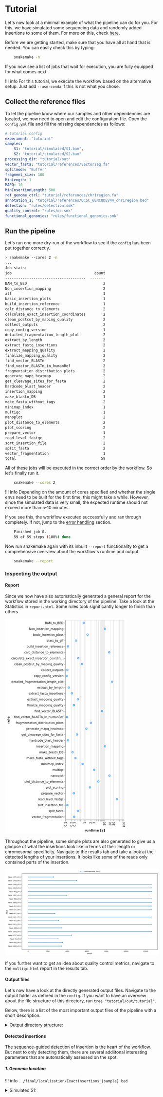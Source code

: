 # Tutorial

Let's now look at a minimal example of what the pipeline can do for you. For this, we have simulated some sequencing data and randomly added insertions to some of them. For more on this, check [here](other.md/#simulate_data_for_tutorial).

Before we are getting started, make sure that you have all at hand that is needed. You can easily check this by typing: 

```bash
    snakemake -n
```
If you now see a list of jobs that wait for execution, you are fully equipped for what comes next.

!!! info For this tutorial, we execute the workflow based on the alternative setup. Just add `--use-conda` if this is not what you chose. 

## Collect the reference files

To let the pipeline know where our samples and other dependencies are located, we now need to open and edit the configuration file. Open the `config.yml` file and fill the missing dependencies as follows:

```yaml
# tutorial config
experiment: "tutorial"
samples:
    S1: "tutorial/simulated/S1.bam",
    S2: "tutorial/simulated/S2.bam"
processing_dir: "tutorial/out"
vector_fasta: "tutorial/references/vectorseq.fa"
splitmode: "Buffer"
fragment_size: 100
MinLength: 1
MAPQ: 10
MinInsertionLength: 500
ref_genome_ctrl: "tutorial/references/chr1region.fa"
annotation_1: "tutorial/references/UCSC_GENCODEV44_chr1region.bed"
detection: "rules/detection.smk"
quality_control: "rules/qc.smk"
functional_genomics: "rules/functional_genomics.smk"
```

## Run the pipeline

Let's run one more dry-run of the workflow to see if the `config` has been put together correctly. 

```bash
> snakemake --cores 2 -n
...
Job stats:
job                                      count
-------------------------------------  -------
BAM_to_BED                                   2
Non_insertion_mapping                        2
all                                          1
basic_insertion_plots                        1
build_insertion_reference                    1
calc_distance_to_elements                    2
calculate_exact_insertion_coordinates        2
clean_postcut_by_maping_quality              2
collect_outputs                              2
copy_config_version                          1
detailed_fragmentation_length_plot           2
extract_by_length                            2
extract_fastq_insertions                     2
extract_mapping_quality                      2
finalize_mapping_quality                     2
find_vector_BLASTn                           2
find_vector_BLASTn_in_humanRef               2
fragmentation_distribution_plots             2
generate_mapq_heatmap                        2
get_cleavage_sites_for_fasta                 2
hardcode_blast_header                        2
insertion_mapping                            2
make_blastn_DB                               1
make_fasta_without_tags                      2
minimap_index                                1
multiqc                                      1
nanoplot                                     2
plot_distance_to_elements                    2
plot_scoring                                 2
prepare_vector                               1
read_level_fastqc                            2
sort_insertion_file                          2
split_fasta                                  2
vector_fragmentation                         1
total                                       59
```

All of these jobs will be executed in the correct order by the workflow. So let's finally run it.

```bash
    snakemake --cores 2
```
!!! info Depending on the amount of cores specified and whether the single envs need to be built for the first time, this might take a while. However, since the simulated data is very small, the expected runtime should not exceed more than 5-10 minutes. 

If you see this, the workflow executed successfully and ran through completely. If not, jump to the [error handling](#error-handling) section. 

```bash
    Finished job 0.
    59 of 59 steps (100%) done
``` 

Now run snakemake again with its inbuilt `--report` functionality to get a comprehensive overview about the workflow's runtime and output. 

```bash
    snakemake --report
```

### Inspecting the output

#### Report

Since we now have also automatically generated a general report for the workflow stored in the working directory of the pipeline. 
Take a look at the Statistics in `report.html`. Some rules took significantly longer to finish than others.

<img src="images/report_statistics.png" alt="Report_Statistics" width="400">

Throughout the pipeline, some simple plots are also generated to give us a glimpse of what the insertions look like in terms of their length or chromosomal specificity. Navigate to the results tab and take a look at the detected lengths of your insertions. It looks like some of the reads only contained parts of the insertion.

<img src="images/Insertion_length.png" alt="images/Insertion_length.png" width="800">

If you further want to get an idea about quality control metrics, navigate to the `multiqc.html` report in the results tab. 

#### Output files

Let's now have a look at the directly generated output files. Navigate to the output folder as defined in the `config`. If you want to have an overview about the file structure of this directory, run `tree "tutorial/out/tutorial"`. 

Below, there is a list of the most important output files of the pipeline with a short description. 

<details>
  <summary>Output directory structure:</summary>

├── config_settings.yml
├── final
│   ├── functional_genomics
│   │   ├── Functional_distances_to_Insertions_S1.bed
│   │   ├── Functional_distances_to_Insertions_S2.bed
│   │   ├── Insertion_Scoring_S1.png
│   │   ├── Insertion_Scoring_S2.png
│   │   ├── Plot_Distance_to_Genes_100_S1.png
│   │   └── Plot_Distance_to_Genes_100_S2.png
│   ├── localization
│   │   ├── ExactInsertions_S1.bed
│   │   ├── ExactInsertions_S2.bed
│   │   ├── Heatmap_Insertion_Chr.png
│   │   └── Insertion_length.png
│   └── qc
│       ├── Fragmentation
│       │   ├── Insertions
│       │   │   ├── insertions_100_S1
│       │   │   │   ├── 100_fragmentation_distribution.png
│       │   │   │   └── 100_read_match_fragmentation_distribution.png
│       │   │   └── insertions_100_S2
│       │   │       ├── 100_fragmentation_distribution.png
│       │   │       └── 100_read_match_fragmentation_distribution.png
│       │   ├── Longest_Interval
│       │   │   ├── S1
│       │   │   │   ├── Longest_interval_Read-221.png
│       │   │   │   ├── Longest_interval_Read-399.png
│       │   │   │   ├── Longest_interval_Read-46.png
│       │   │   │   ├── Longest_interval_Read-536.png
│       │   │   │   └── Longest_interval_Read-628.png
│       │   │   └── S2
│       │   │       ├── Longest_interval_Read-328.png
│       │   │       ├── Longest_interval_Read-347.png
│       │   │       ├── Longest_interval_Read-389.png
│       │   │       ├── Longest_interval_Read-532.png
│       │   │       └── Longest_interval_Read-920.png
│       │   └── Reference
│       │       ├── reference_100_S1
│       │       │   └── 100_fragmentation_distribution.png
│       │       └── reference_100_S2
│       │           └── 100_fragmentation_distribution.png
│       └── multiqc_report.html
└── intermediate
    ├── blastn
    │   ├── 100_VectorMatches_S1.blastn
    │   ├── 100_VectorMatches_S2.blastn
    │   ├── Annotated_100_VectorMatches_S1.blastn
    │   ├── Annotated_100_VectorMatches_S2.blastn
    │   ├── CleavageSites_100_VectorMatches_S1.blastn
    │   ├── CleavageSites_100_VectorMatches_S2.blastn
    │   ├── Filtered_Annotated_100_VectorMatches_S1.blastn
    │   ├── Filtered_Annotated_100_VectorMatches_S2.blastn
    │   ├── humanref
    │   │   ├── Annotated_100_VectorMatches_S1.blastn
    │   │   ├── Annotated_100_VectorMatches_S2.blastn
    │   │   ├── Filtered_Annotated_100_VectorMatches_S1.blastn
    │   │   └── Filtered_Annotated_100_VectorMatches_S2.blastn
    │   ├── Readnames_100_VectorMatches_S1.txt
    │   └── Readnames_100_VectorMatches_S2.txt
    ├── fasta
    │   ├── Cleaved_S1_noVector.fa
    │   ├── Cleaved_S2_noVector.fa
    │   ├── fragments
    │   │   ├── 100_Vector_fragments.fa
    │   │   ├── 100_Vector_fragments.fa.ndb
    │   │   ├── 100_Vector_fragments.fa.nhr
    │   │   ├── 100_Vector_fragments.fa.nin
    │   │   ├── 100_Vector_fragments.fa.njs
    │   │   ├── 100_Vector_fragments.fa.not
    │   │   ├── 100_Vector_fragments.fa.nsq
    │   │   ├── 100_Vector_fragments.fa.ntf
    │   │   ├── 100_Vector_fragments.fa.nto
    │   │   └── Forward_Backward_Vector.fa
    │   ├── Full_S1.fa
    │   ├── Full_S2.fa
    │   ├── Insertion_S1_Vector.fa
    │   └── Insertion_S2_Vector.fa
    ├── localization
    │   ├── ExactInsertions_S1.bed
    │   ├── ExactInsertions_S2.bed
    │   ├── Sorted_ExactInsertions_S1.bed
    │   └── Sorted_ExactInsertions_S2.bed
    ├── log
    │   ├── detection
    │   │   ├── BAM_to_BED
    │   │   │   ├── Postcut_S1.log
    │   │   │   ├── Postcut_S2.log
    │   │   │   ├── Precut_S1.log
    │   │   │   └── Precut_S2.log
    │   │   ├── basic_insertion_plots
    │   │   │   ├── heat.log
    │   │   │   └── length.log
    │   │   ├── build_insertion_reference
    │   │   │   └── out.log
    │   │   ├── calculate_exact_insertion_coordinates
    │   │   │   ├── S1.log
    │   │   │   └── S2.log
    │   │   ├── clean_postcut_by_maping_quality
    │   │   │   ├── S1.log
    │   │   │   └── S2.log
    │   │   ├── collect_outputs
    │   │   │   ├── S1.log
    │   │   │   └── S2.log
    │   │   ├── copy_config_version
    │   │   │   └── out.log
    │   │   ├── extract_by_length
    │   │   │   ├── S1.log
    │   │   │   └── S2.log
    │   │   ├── find_vector_BLASTn
    │   │   │   ├── S1.log
    │   │   │   └── S2.log
    │   │   ├── find_vector_BLASTn_in_humanRef
    │   │   │   ├── S1.log
    │   │   │   └── S2.log
    │   │   ├── get_cleavage_sites_for_fasta
    │   │   │   ├── S1.log
    │   │   │   └── S2.log
    │   │   ├── hardcode_blast_header
    │   │   │   ├── S1.log
    │   │   │   └── S2.log
    │   │   ├── insertion_mapping
    │   │   │   ├── S1.log
    │   │   │   └── S2.log
    │   │   ├── make_blastn_DB
    │   │   │   └── out.log
    │   │   ├── make_fasta_without_tags
    │   │   │   ├── S1.log
    │   │   │   └── S2.log
    │   │   ├── minimap_index
    │   │   │   └── out.log
    │   │   ├── Non_insertion_mapping
    │   │   │   ├── S1.log
    │   │   │   └── S2.log
    │   │   ├── prepare_vector
    │   │   │   └── out.log
    │   │   ├── split_fasta_by_borders
    │   │   │   ├── S1.log
    │   │   │   └── S2.log
    │   │   └── vector_fragmentation
    │   │       └── out.log
    │   ├── functional_genomics
    │   │   ├── calc_distance_to_elements
    │   │   │   ├── S1.log
    │   │   │   └── S2.log
    │   │   ├── plot_distance_to_elements
    │   │   │   ├── scatter_S1.log
    │   │   │   ├── scatter_S2.log
    │   │   │   ├── violin_S1.log
    │   │   │   └── violin_S2.log
    │   │   ├── plot_scoring
    │   │   │   ├── S1.log
    │   │   │   └── S2.log
    │   │   └── sort_insertion_file
    │   │       ├── S1.log
    │   │       └── S2.log
    │   └── qc
    │       ├── detailed_fragmentation_length_plot
    │       │   ├── S1.log
    │       │   └── S2.log
    │       ├── extract_fastq_insertions
    │       │   ├── S1.log
    │       │   └── S2.log
    │       ├── extract_mapping_quality
    │       │   ├── S1.log
    │       │   └── S2.log
    │       ├── finalize_mapping_quality
    │       │   ├── S1.log
    │       │   └── S2.log
    │       ├── fragmentation_distribution_plots
    │       │   ├── fragmentation_match_distribution_S1.log
    │       │   ├── fragmentation_match_distribution_S2.log
    │       │   ├── fragmentation_read_match_distribution_S1.log
    │       │   └── fragmentation_read_match_distribution_S2.log
    │       ├── generate_mapq_heatmap
    │       │   ├── S1.log
    │       │   └── S2.log
    │       ├── multiqc
    │       │   └── out.log
    │       ├── nanoplot
    │       │   ├── S1.log
    │       │   └── S2.log
    │       └── read_level_fastqc
    │           ├── S1.log
    │           └── S2.log
    ├── mapping
    │   ├── Postcut_S1.bed
    │   ├── Postcut_S1_sorted.bam
    │   ├── Postcut_S1_sorted.bam.bai
    │   ├── Postcut_S1_unfiltered_sorted.bam
    │   ├── Postcut_S1_unfiltered_sorted.bam.bai
    │   ├── Postcut_S2.bed
    │   ├── Postcut_S2_sorted.bam
    │   ├── Postcut_S2_sorted.bam.bai
    │   ├── Postcut_S2_unfiltered_sorted.bam
    │   ├── Postcut_S2_unfiltered_sorted.bam.bai
    │   ├── Precut_S1.bed
    │   ├── Precut_S1_sorted.bam
    │   ├── Precut_S1_sorted.bam.bai
    │   ├── Precut_S2.bed
    │   ├── Precut_S2_sorted.bam
    │   ├── Precut_S2_sorted.bam.bai
    │   └── vector_ref_genome.fa
    └── qc
        ├── fastqc
        │   ├── readlevel_S1
        │   │   ├── S1_read_Read-221.fastq
        │   │   ├── S1_read_Read-221_fastqc.html
        │   │   ├── S1_read_Read-221_fastqc.zip
        │   │   ├── S1_read_Read-399.fastq
        │   │   ├── S1_read_Read-399_fastqc.html
        │   │   ├── S1_read_Read-399_fastqc.zip
        │   │   ├── S1_read_Read-46.fastq
        │   │   ├── S1_read_Read-46_fastqc.html
        │   │   ├── S1_read_Read-46_fastqc.zip
        │   │   ├── S1_read_Read-536.fastq
        │   │   ├── S1_read_Read-536_fastqc.html
        │   │   ├── S1_read_Read-536_fastqc.zip
        │   │   ├── S1_read_Read-628.fastq
        │   │   ├── S1_read_Read-628_fastqc.html
        │   │   └── S1_read_Read-628_fastqc.zip
        │   ├── readlevel_S2
        │   │   ├── S2_read_Read-328.fastq
        │   │   ├── S2_read_Read-328_fastqc.html
        │   │   ├── S2_read_Read-328_fastqc.zip
        │   │   ├── S2_read_Read-347.fastq
        │   │   ├── S2_read_Read-347_fastqc.html
        │   │   ├── S2_read_Read-347_fastqc.zip
        │   │   ├── S2_read_Read-389.fastq
        │   │   ├── S2_read_Read-389_fastqc.html
        │   │   ├── S2_read_Read-389_fastqc.zip
        │   │   ├── S2_read_Read-532.fastq
        │   │   ├── S2_read_Read-532_fastqc.html
        │   │   ├── S2_read_Read-532_fastqc.zip
        │   │   ├── S2_read_Read-920.fastq
        │   │   ├── S2_read_Read-920_fastqc.html
        │   │   └── S2_read_Read-920_fastqc.zip
        │   ├── S1_filtered.fastq
        │   └── S2_filtered.fastq
        ├── mapq
        │   ├── Insertions_S1_mapq.txt
        │   ├── Insertions_S2_mapq.txt
        │   ├── S1_mapq_heatmap_image.png
        │   └── S2_mapq_heatmap_image.png
        ├── multiqc_data
        │   ├── fastqc_adapter_content_plot.txt
        │   ├── fastqc_overrepresented_sequences_plot.txt
        │   ├── fastqc_per_base_n_content_plot.txt
        │   ├── fastqc_per_base_sequence_quality_plot.txt
        │   ├── fastqc_per_sequence_gc_content_plot_Counts.txt
        │   ├── fastqc_per_sequence_gc_content_plot_Percentages.txt
        │   ├── fastqc_per_sequence_quality_scores_plot.txt
        │   ├── fastqc_sequence_counts_plot.txt
        │   ├── fastqc_sequence_duplication_levels_plot.txt
        │   ├── fastqc-status-check-heatmap.txt
        │   ├── fastqc_top_overrepresented_sequences_table.txt
        │   ├── multiqc_citations.txt
        │   ├── multiqc_data.json
        │   ├── multiqc_fastqc.txt
        │   ├── multiqc_general_stats.txt
        │   ├── multiqc.log
        │   ├── multiqc_nanostat.txt
        │   ├── multiqc_software_versions.txt
        │   ├── multiqc_sources.txt
        │   ├── nanostat_aligned_stats_table.txt
        │   └── nanostat_quality_dist.txt
        ├── multiqc_report.html
        └── nanoplot
            ├── S1
            │   ├── AlignedReadlengthvsSequencedReadLength_dot.html
            │   ├── AlignedReadlengthvsSequencedReadLength_dot.png
            │   ├── AlignedReadlengthvsSequencedReadLength_kde.html
            │   ├── AlignedReadlengthvsSequencedReadLength_kde.png
            │   ├── MappingQualityvsReadLength_dot.html
            │   ├── MappingQualityvsReadLength_dot.png
            │   ├── MappingQualityvsReadLength_kde.html
            │   ├── MappingQualityvsReadLength_kde.png
            │   ├── NanoPlot_20241218_1045.log
            │   ├── NanoPlot-report.html
            │   ├── NanoStats.txt
            │   ├── Non_weightedHistogramReadlength.html
            │   ├── Non_weightedHistogramReadlength.png
            │   ├── Non_weightedLogTransformed_HistogramReadlength.html
            │   ├── Non_weightedLogTransformed_HistogramReadlength.png
            │   ├── PercentIdentityHistogramDynamic_Histogram_percent_identity.html
            │   ├── PercentIdentityHistogramDynamic_Histogram_percent_identity.png
            │   ├── PercentIdentityvsAlignedReadLength_dot.html
            │   ├── PercentIdentityvsAlignedReadLength_dot.png
            │   ├── PercentIdentityvsAlignedReadLength_kde.html
            │   ├── PercentIdentityvsAlignedReadLength_kde.png
            │   ├── WeightedHistogramReadlength.html
            │   ├── WeightedHistogramReadlength.png
            │   ├── WeightedLogTransformed_HistogramReadlength.html
            │   ├── WeightedLogTransformed_HistogramReadlength.png
            │   ├── Yield_By_Length.html
            │   └── Yield_By_Length.png
            └── S2
                ├── AlignedReadlengthvsSequencedReadLength_dot.html
                ├── AlignedReadlengthvsSequencedReadLength_dot.png
                ├── AlignedReadlengthvsSequencedReadLength_kde.html
                ├── AlignedReadlengthvsSequencedReadLength_kde.png
                ├── MappingQualityvsReadLength_dot.html
                ├── MappingQualityvsReadLength_dot.png
                ├── MappingQualityvsReadLength_kde.html
                ├── MappingQualityvsReadLength_kde.png
                ├── NanoPlot_20241218_1045.log
                ├── NanoPlot-report.html
                ├── NanoStats.txt
                ├── Non_weightedHistogramReadlength.html
                ├── Non_weightedHistogramReadlength.png
                ├── Non_weightedLogTransformed_HistogramReadlength.html
                ├── Non_weightedLogTransformed_HistogramReadlength.png
                ├── PercentIdentityHistogramDynamic_Histogram_percent_identity.html
                ├── PercentIdentityHistogramDynamic_Histogram_percent_identity.png
                ├── PercentIdentityvsAlignedReadLength_dot.html
                ├── PercentIdentityvsAlignedReadLength_dot.png
                ├── PercentIdentityvsAlignedReadLength_kde.html
                ├── PercentIdentityvsAlignedReadLength_kde.png
                ├── WeightedHistogramReadlength.html
                ├── WeightedHistogramReadlength.png
                ├── WeightedLogTransformed_HistogramReadlength.html
                ├── WeightedLogTransformed_HistogramReadlength.png
                ├── Yield_By_Length.html
                └── Yield_By_Length.png

68 directories, 256 files

</details>


#### Detected insertions

The sequence-guided detection of insertion is the heart of the workflow. But next to only detecting them, there are several addiitonal interesting parameters that are automatically assessed on the spot.

##### 1. Genomic location 

!!! info `../final/localization/ExactInsertions_{sample}.bed`
    <details>
    <summary>Simulated S1:</summary>

    ```plaintext
    chr1	36308	38438	Read-628	[35113, 38184]      +
    chr1	104697	110396	Read-399	[103200, 113345]	+
    chr1	129593	131610	Read-536	[126333, 137126]	+
    chr1	375025	380724	Read-221	[367164, 377569]	+
    chr1	385385	387522	Read-46     [378800, 388729]	+
    ```
    !!! Attention The `strand` column of `ExactInsertions_{sample}.bed` refers to the aligned read and not the insertion itself.

    </details>

This file is the main output and shows the reference-dependent positions of the detected insertions. It adheres the standard [BED6](https://samtools.github.io/hts-specs/BEDv1.pdf) format with the columns `Chromosome - Start - End - Read - Original Read Start/End - Strand`. 


##### 2. Orientation and composition

Next to the main output, it can also be interesting to see the actual direction of your insertion and exactly the inserted composition of these in the read.

!!! info `../final/qc/Fragmentation/Longest_Interval/{sample}/Longest_interval_{read}.bed`

    <details>
    <summary>S1 Read-399:</summary>

    <img src="images/tutorial/Longest_interval_Read-399.png" alt="Longest_interval_Read-399.png" width="2200">

    The small numbers on top of the line illustrate the borders of the matching vector fragments, while the x-axis depicts the real length in bp of the interval.

    The longest consecutively detected interval of this read contained all possible 100bp vector fragments from 0 to 56 with ambigous 100bp-matches in the region around 32/33 of the insertion sequence. This region of the insertion matches with the SV40 promoter of the [vector construct](other.md/#vector-map). 

    !!! info Since the underlying vector sequence FASTA is in 5'-3' orientation and the order is also maintained in the longest-matching interval of the fragmented sequence, the insertion in the read has a `+` orientation. 

    </details>

    <details>
    <summary>S1 Read-536:</summary>

    <img src="images/tutorial/Longest_interval_Read-536.png" alt="Longest_interval_Read-536.png" width="2200">

    The small numbers on top of the line illustrate the borders of the matching vector fragments, while the x-axis depicts the real length in bp of the interval.

    The longest consecutively detected interval of this read contained only a fraction of all 100bp vector fragments, resulting in a shorter insertion of only around 2000 bp in total. Also, the fragment numbers were apparently detected in an descending order.

    !!! info Since the underlying vector sequence FASTA is in 5'-3' orientation and this order is **not** maintained in the longest-matching interval of the fragmented sequence, the insertion in the read has a `-` orientation. This means that this vector sequence is located in `-` orientation on a in `+` directionality aligned read.

    </details>

#### Quality control

The quality of the input sequencing data, the performed aligned with and without fragmentation, and the fragmentation itself is automatically assessed in the workflow itself. This offers the opportunity to not just detect insertions, but to also evaluate the likelihood of true positives and the effectiveness of the workflow's search strategy itself. 

##### 1. Input data quality

The pipeline borrows its basic quality measurements from widely established ressources, namely [fastqc](), [multiqc](), and [nanoplot](). An overview for all of these results can be either assessed via the snakemake's workflow report generated via `snakemake --report` or in the output directory.

!!! info `../final/qc/multiqc_report.html`
    <details>
    <summary>Info</summary>
    
    Check out the documentations provided by each of the single quality control tools for a detailed explanation for each of the plots provided in the report. For accessing the generated files individually, navigate to the following dictionaries in the output folder:

    fastqc: `../intermediate/qc/fastqc/`
    multiqc: `../intermediate/qc/multiqc/`
    nanoplot: `../intermediate/qc/nanoplot/`

    !!! info The pipeline uses fastqc by processing the FASTQ of each read with a detected insertion individually.  
    </details>

##### 2. Mapping quality

The pipeline performs two mapping steps to enhance mapping quality by modifying insertion-carrying reads. These steps are critical for the exact localization of the insertions, which is why the mapping quality of the respective reads is monitored throughout each of these key-alignment steps. 

!!! info `../intermediate/qc/mapq/Insertions_{sample}_mapq.txt`
    <details>
        <summary>Mapping quality for S1:</summary>

    ```plaintext
    Read	    PrecutChr	PrecutMAPQ	PostcutChr	PostcutMAPQ	FilteredChr	FilteredMAPQ
    Read-221	chr1	    60	        chr1	    60	        chr1        60
    Read-399	chr1	    60	        chr1	    60	        chr1	    60
    Read-46	    chr1	    60	        chr1	    60	        chr1	    60
    Read-536	chr1	    60	        chr1	    60	        chr1	    60
    Read-628	chr1	    44	        chr1	    60	        chr1	    60
    ```
        
    The table shows the changes on the mapping quality level and regarding the chromosome of the alignment for each read with an insertion throughout the (1 - precut) mapping before any modifications for reads done, (2 - postcut) after the reads were modified, and (3 - filtered) after the reads were filtered by their mapping quality. 
    
    !!! info For S1, this table is not very spectacular since all reads except for `Read-628` were already perfectly mappable even without the modifications. For S2, however, the modifications made a huge difference regarding the quality of the mapping. An exemplary row for S2 can be seen below. 
    
    Here, the read intially aligned to the vector sequence, whereas after the modification (`Buffer`, i.e. replacing the insertions with `N`), the read became perfectly mappable on a region in the reference.  
    
    ```plaintext
    Read	    PrecutChr	                PrecutMAPQ	PostcutChr	PostcutMAPQ	FilteredChr	FilteredMAPQ
    Read-347	FTCAR2:pFlagCMV-mCAR-TVV	60	        chr1	    60	        chr1	    60.0
    ```
    </details>

##### 3. Fragmentation
The fragmentation is the key step not only for the detection of insertions, but also for gaining a detailed understanding about the exact composition of the inserted sequence and its orientation. Some parts of the quality control of the fragmentation go hand in hand with the analysis of the [orientation and composition](#2-orientation-and-composition) of the detected insertions. 

However, the analysis of the output files from above does not take two other important factors into consideration, namely the distribution of matching fragments and the existance of fragments which significant sequence similarity to other sequences in the reference FASTA. 

!!! Danger The potential similarity of the insertion sequence with other sequences in your reference is especially important to consider for the use-cases of the pipeline in context with complex vector expression systems. For instance, CAR T cell therapy constructs usually insert sequences that are at least partially derived from human genes.
However, there is still another important source of potentially misleading results. 

-insertion matches with reference

#### Functional annotation 
##### Genes in proximity
-ucsc
#### Intermediate output files
-  blastn, fasta, localization, log, mapping, qc

# Run two sample simulated data with in total less than 25mb?
# Add their output to the tutorial documentation
# Add their data to the github
# finish the documentation

Next to this overview, there are also other files generated that can subsequently be used for further investigations. The directory structure provided will pre-sort the outputs into intermediate and final output. Navigate to the final output/final/localization first.

Here, the most interesting one, of course, is the sample-specific BED file in containing the genomic positions of the insertions. This is also used for the annotation of each insertion (see functional genomics).

In output/final/qc, the subfolder fragmentation contains detailed information about each sample's fragmented insertion coverage, i.e. which parts of the insertion sequence was detected in the reads, what are the consecutive intervals for each read's insertion, and if there were also parts of the insertions detected, that match the human reference genome. In summary, this output gives you an idea about the effectiveness of the fragmentation of your inserted sequence for the detection of the read. Depending on the size of the insertion, you might want to run the analysis pipeline again and change the fragment-length in the config to further increase your level of detail.   

In the output/intermediate folder, you can find various subdirectories with intermediate files created during the pipeline run. Most of them are self-explanatory when looking at the workflow of the pipeline. To make things easier, an illustration about which files are created were in the DAG, please see below.  

Congratulations, you have finished the quick start using simulated data! If you want to unleash the full power of the pipeline, feel free to continue with the advanced usage tutorial below.


### functional genomics


## Error handling

You can now follow the different rules in your terminal window. If you encounter errors, make sure to double-check your initial input. If your error is for a specific rule, check the detailed documentation for this step in ./log/rulename

Other general debugging ressources for everything related to snakemake can be found [here] () or [here] ().